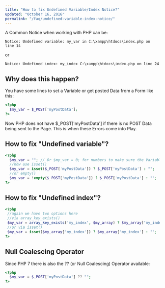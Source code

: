 ```yaml
---
title: "How to fix Undefined Variable/Index Notice?"
updated: "October 16, 2016"
permalink: "/faq/undefined-variable-index-notice/"
---
```


A Common Notice when working with PHP can be:

```
Notice: Undefined variable: my_var in C:\xampp\htdocs\index.php on line 14
```

or

```
Notice: Undefined index: my_index C:\xampp\htdocs\index.php on line 24
```

## Why does this happen?

You have some lines to set a Variable or get posted Data from a Form like this:

```php
<?php
  $my_var = $_POST['myPostData'];
?>
```

Now PHP does not have $_POST['myPostData'] if there is no POST Data being sent to the Page. This is when these Errors come into Play.


## How to fix "Undefined variable"?

```php
<?php
  $my_var = ""; // Or $my_var = 0; for numbers to make sure the Variable is initialised
  //now use isset()
  $my_var = isset($_POST['myPostData']) ? $_POST['myPostData'] : "";
  //or empty()
  $my_var = !empty($_POST['myPostData']) ? $_POST['myPostData'] : "";
?>
```

## How to fix "Undefined index"?

```php
<?php
 //again we have two options here
 //via array_key_exists()
 $my_var = array_key_exists('my_index', $my_array) ? $my_array['my_index'] : "";
 //or via isset()
 $my_var = isset($my_array['my_index']) ? $my_array['my_index'] : "";
?>
```

## Null Coalescing Operator

Since PHP 7 there is also the ?? (or Null Coalescing) Operator available:

```php
<?php
  $my_var = $_POST['myPostData'] ?? "";
?>
```
